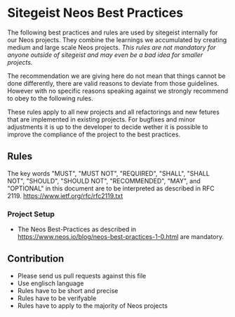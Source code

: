 # Sitegeist Neos Best Practices

The following best practices and rules are used by sitegeist internally for our Neos projects. They combine the learnings we accumulated by creating medium and large scale Neos projects. *This rules are not mandatory for anyone outside of sitegeist and may even be a bad idea for smaller projects.*

The recommendation we are giving here do not mean that things cannot be done differently, there are valid reasons to deviate from those guidelines. However with no specific reasons speaking against we strongly recommend to obey to the following rules.

These rules apply to all new projects and all refactorings and new fetures that are implemented in existing projects. For bugfixes and minor adjustments it is up to the developer to decide wether it is possible to improve the compliance of the project to the best practices.

## Rules 

The key words "MUST", "MUST NOT", "REQUIRED", "SHALL", "SHALL NOT", "SHOULD", "SHOULD NOT", "RECOMMENDED",  "MAY", and "OPTIONAL" in this document are to be interpreted as described in RFC 2119. https://www.ietf.org/rfc/rfc2119.txt

### Project Setup

- The Neos Best-Practices as described in https://www.neos.io/blog/neos-best-practices-1-0.html
  are mandatory.

## Contribution

- Please send us pull requests against this file
- Use englisch language
- Rules have to be short and precise
- Rules have to be verifyable
- Rules have to apply to the majority of Neos projects

